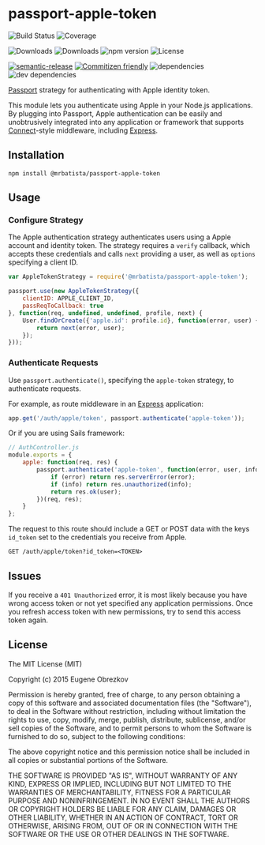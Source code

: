 # passport-apple-token

![Build Status](https://img.shields.io/travis/mrbatista/passport-apple-token.svg)
![Coverage](https://img.shields.io/coveralls/mrbatista/passport-apple-token.svg)

![Downloads](https://img.shields.io/npm/dm/passport-apple-token.svg)
![Downloads](https://img.shields.io/npm/dt/passport-apple-token.svg)
![npm version](https://img.shields.io/npm/v/passport-apple-token.svg)
![License](https://img.shields.io/npm/l/passport-apple-token.svg)

[![semantic-release](https://img.shields.io/badge/%20%20%F0%9F%93%A6%F0%9F%9A%80-semantic--release-e10079.svg)](https://github.com/semantic-release/semantic-release)
[![Commitizen friendly](https://img.shields.io/badge/commitizen-friendly-brightgreen.svg)](http://commitizen.github.io/cz-cli/)
![dependencies](https://img.shields.io/david/mrbatista/passport-apple-token.svg)
![dev dependencies](https://img.shields.io/david/dev/mrbatista/passport-apple-token.svg)

[Passport](http://passportjs.org/) strategy for authenticating with Apple identity token.

This module lets you authenticate using Apple in your Node.js applications.
By plugging into Passport, Apple authentication can be easily and unobtrusively integrated into any application or framework that supports [Connect](http://www.senchalabs.org/connect/)-style middleware, including [Express](http://expressjs.com/).

## Installation

```shell
npm install @mrbatista/passport-apple-token
```

## Usage

### Configure Strategy

The Apple authentication strategy authenticates users using a Apple account and identity token.
The strategy requires a `verify` callback, which accepts these credentials and calls `next` providing a user, as well as `options` specifying a client ID.

```javascript
var AppleTokenStrategy = require('@mrbatista/passport-apple-token');

passport.use(new AppleTokenStrategy({
    clientID: APPLE_CLIENT_ID,
    passReqToCallback: true
}, function(req, undefined, undefined, profile, next) {
    User.findOrCreate({'apple.id': profile.id}, function(error, user) {
        return next(error, user);
    });
}));
```

### Authenticate Requests

Use `passport.authenticate()`, specifying the `apple-token` strategy, to authenticate requests.

For example, as route middleware in an [Express](http://expressjs.com/) application:

```javascript
app.get('/auth/apple/token', passport.authenticate('apple-token'));
```

Or if you are using Sails framework:

```javascript
// AuthController.js
module.exports = {
    apple: function(req, res) {
        passport.authenticate('apple-token', function(error, user, info) {
            if (error) return res.serverError(error);
            if (info) return res.unauthorized(info);
            return res.ok(user);
        })(req, res);
    }
};
```

The request to this route should include a GET or POST data with the keys `id_token` set to the credentials you receive from Apple.

```
GET /auth/apple/token?id_token=<TOKEN>
```

## Issues

If you receive a `401 Unauthorized` error, it is most likely because you have wrong access token or not yet specified any application permissions.
Once you refresh access token with new permissions, try to send this access token again.

## License

The MIT License (MIT)

Copyright (c) 2015 Eugene Obrezkov

Permission is hereby granted, free of charge, to any person obtaining a copy
of this software and associated documentation files (the "Software"), to deal
in the Software without restriction, including without limitation the rights
to use, copy, modify, merge, publish, distribute, sublicense, and/or sell
copies of the Software, and to permit persons to whom the Software is
furnished to do so, subject to the following conditions:

The above copyright notice and this permission notice shall be included in all
copies or substantial portions of the Software.

THE SOFTWARE IS PROVIDED "AS IS", WITHOUT WARRANTY OF ANY KIND, EXPRESS OR
IMPLIED, INCLUDING BUT NOT LIMITED TO THE WARRANTIES OF MERCHANTABILITY,
FITNESS FOR A PARTICULAR PURPOSE AND NONINFRINGEMENT. IN NO EVENT SHALL THE
AUTHORS OR COPYRIGHT HOLDERS BE LIABLE FOR ANY CLAIM, DAMAGES OR OTHER
LIABILITY, WHETHER IN AN ACTION OF CONTRACT, TORT OR OTHERWISE, ARISING FROM,
OUT OF OR IN CONNECTION WITH THE SOFTWARE OR THE USE OR OTHER DEALINGS IN THE
SOFTWARE.
